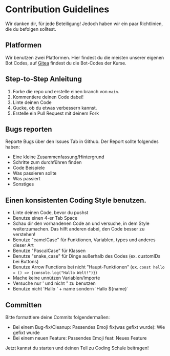 # Contribution Guidelines
Wir danken dir, für jede Beteiligung! Jedoch haben wir ein paar Richtlinien, die du befolgen solltest.

## Platformen
Wir benutzen zwei Platformen. Hier findest du die meisten unserer eigenen Bot Codes, auf [Gitea](https://gitea.coding-schule.xyz/) findest du die Bot-Codes der Kurse.

## Step-to-Step Anleitung
1. Forke die repo und erstelle einen branch von `main`.
2. Kommentiere deinen Code dabei!
3. Linte deinen Code
4. Gucke, ob du etwas verbessern kannst.
5. Erstelle ein Pull Request mit deinem Fork

## Bugs reporten
Reporte Bugs über den Issues Tab in Github. Der Report sollte folgendes haben:
- Eine kleine Zusammenfassung/Hintergrund
- Schritte zum durchführen finden
- Code Beispiele
- Was passieren sollte
- Was passiert
- Sonstiges

## Einen konsistenten Coding Style benutzen.
- Linte deinen Code, bevor du pushst
- Benutze einen 4-er Tab Space
- Schau dir den vorhandenen Code an und versuche, in dem Style weiterzumachen. Das hilft anderen dabei, den Code besser zu verstehen!
- Benutze "camelCase" für Funktionen, Variablen, types und anderes dieser Art
- Benutze "PascalCase" für Klassen
- Benutze "snake_case" für Dinge außerhalb des Codes (ex. customIDs bei Buttons)
- Benutze Arrow Functions bei nicht "Haupt-Funktionen" (ex. `const hello = () => {console.log("Hallo Welt!")}`)
- Mache keine unnützen Variablen/Importe
- Versuche nur ' und nicht " zu benutzen
- Benutze nicht 'Hallo ' + name sondern \`Hallo ${name}\`

## Committen
Bitte formattiere deine Commits folgendermaßen:
- Bei einem Bug-fix/Cleanup:
  Passendes Emoji fix(was gefixt wurde): Wie gefixt wurde
- Bei einem neuen Feature:
  Passendes Emoji feat: Neues Feature

Jetzt kannst du starten und deinen Teil zu Coding Schule beitragen!
